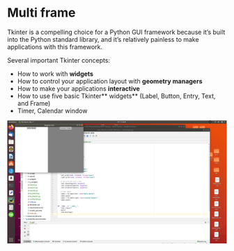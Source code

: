 # Multi frame

Tkinter is a compelling choice for a Python GUI framework because it’s
built into the Python standard library, and it’s relatively painless to
make applications with this framework.

Several important Tkinter concepts:

- How to work with **widgets**
- How to control your application layout with **geometry managers**
- How to make your applications **interactive**
- How to use five basic Tkinter** widgets** (Label, Button, Entry, Text, and Frame)
- Timer, Calendar window

![multi.png](multi.png)
